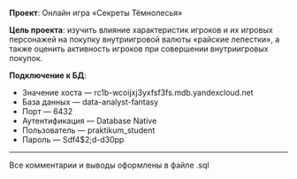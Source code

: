**Проект**: Онлайн игра «Секреты Тёмнолесья»

**Цель проекта**: изучить влияние характеристик игроков и их игровых персонажей на покупку внутриигровой валюты «райские лепестки», а также оценить активность игроков при совершении внутриигровых покупок.

**Подключение к БД**:
- Значение хоста — rc1b-wcoijxj3yxfsf3fs.mdb.yandexcloud.net
- База данных — data-analyst-fantasy
- Порт — 6432
- Аутентификация — Database Native
- Пользователь — praktikum_student
- Пароль — Sdf4$2;d-d30pp
___________________
Все комментарии и выводы оформлены в файле .sql
